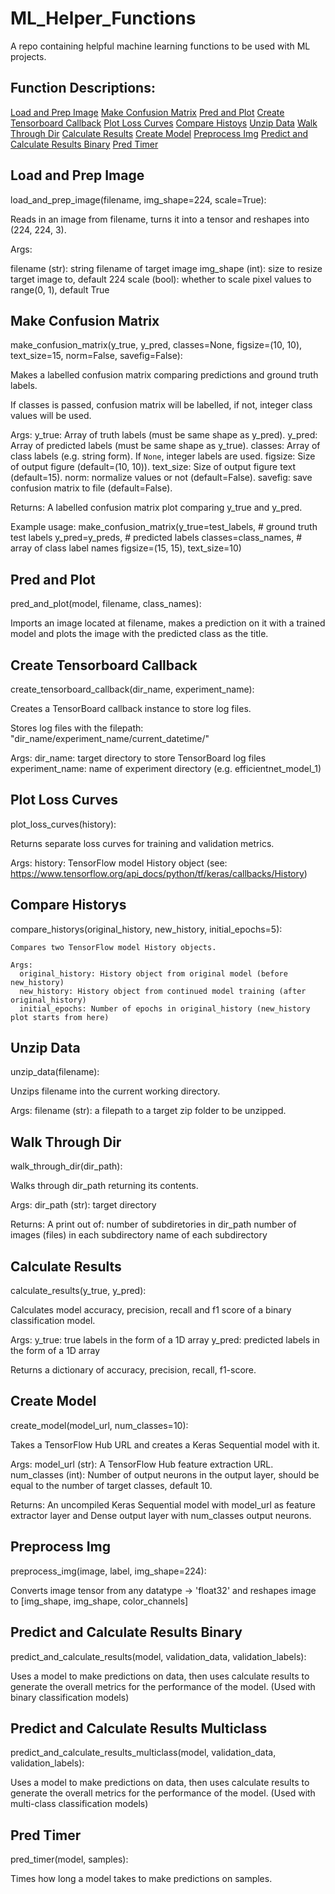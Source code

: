 # ML_Helper_Functions
A repo containing helpful machine learning functions to be used with ML projects.

## Function Descriptions:

[Load and Prep Image](#lnpimg)
[Make Confusion Matrix](#mcm)
[Pred and Plot](#pnp)
[Create Tensorboard Callback](#ctc)
[Plot Loss Curves](#plc)
[Compare Histoys](#ch)
[Unzip Data](#ud)
[Walk Through Dir](#wtd)
[Calculate Results](#cr)
[Create Model](#cm)
[Preprocess Img](#pi)
[Predict and Calculate Results Binary](#pacrb)
[Pred Timer](#pt)


## <a id="lnpimg"></a>Load and Prep Image

load_and_prep_image(filename, img_shape=224, scale=True):

Reads in an image from filename, turns it into a tensor and reshapes into
  (224, 224, 3).

  Args:

  filename (str): string filename of target image
  img_shape (int): size to resize target image to, default 224
  scale (bool): whether to scale pixel values to range(0, 1), default True

## <a id="mcm"></a>Make Confusion Matrix

make_confusion_matrix(y_true, y_pred, classes=None, figsize=(10, 10), text_size=15, norm=False, savefig=False): 

  Makes a labelled confusion matrix comparing predictions and ground truth labels.

  If classes is passed, confusion matrix will be labelled, if not, integer class values
  will be used.

  Args:
    y_true: Array of truth labels (must be same shape as y_pred).
    y_pred: Array of predicted labels (must be same shape as y_true).
    classes: Array of class labels (e.g. string form). If `None`, integer labels are used.
    figsize: Size of output figure (default=(10, 10)).
    text_size: Size of output figure text (default=15).
    norm: normalize values or not (default=False).
    savefig: save confusion matrix to file (default=False).
  
  Returns:
    A labelled confusion matrix plot comparing y_true and y_pred.

  Example usage:
    make_confusion_matrix(y_true=test_labels, # ground truth test labels
                          y_pred=y_preds, # predicted labels
                          classes=class_names, # array of class label names
                          figsize=(15, 15),
                          text_size=10)

## <a id="pnp"></a>Pred and Plot

pred_and_plot(model, filename, class_names):

  Imports an image located at filename, makes a prediction on it with
  a trained model and plots the image with the predicted class as the title.

## <a id="ctc"></a>Create Tensorboard Callback

create_tensorboard_callback(dir_name, experiment_name):

  Creates a TensorBoard callback instance to store log files.

  Stores log files with the filepath:
    "dir_name/experiment_name/current_datetime/"

  Args:
    dir_name: target directory to store TensorBoard log files
    experiment_name: name of experiment directory (e.g. efficientnet_model_1)

## <a id="plc"></a>Plot Loss Curves

plot_loss_curves(history):

  Returns separate loss curves for training and validation metrics.

  Args:
    history: TensorFlow model History object (see: https://www.tensorflow.org/api_docs/python/tf/keras/callbacks/History)

## <a id="ch"></a>Compare Historys

compare_historys(original_history, new_history, initial_epochs=5):

    Compares two TensorFlow model History objects.
    
    Args:
      original_history: History object from original model (before new_history)
      new_history: History object from continued model training (after original_history)
      initial_epochs: Number of epochs in original_history (new_history plot starts from here)

## <a id="ud"></a>Unzip Data

unzip_data(filename):

  Unzips filename into the current working directory.

  Args:
    filename (str): a filepath to a target zip folder to be unzipped.

## <a id="wtd"></a>Walk Through Dir

walk_through_dir(dir_path):

  Walks through dir_path returning its contents.

  Args:
    dir_path (str): target directory
  
  Returns:
    A print out of:
      number of subdiretories in dir_path
      number of images (files) in each subdirectory
      name of each subdirectory

## <a id="cr"></a>Calculate Results

calculate_results(y_true, y_pred):

  Calculates model accuracy, precision, recall and f1 score of a binary classification model.

  Args:
      y_true: true labels in the form of a 1D array
      y_pred: predicted labels in the form of a 1D array

  Returns a dictionary of accuracy, precision, recall, f1-score.

## <a id="cm"></a>Create Model

create_model(model_url, num_classes=10):

  Takes a TensorFlow Hub URL and creates a Keras Sequential model with it.

  Args:
    model_url (str): A TensorFlow Hub feature extraction URL.
    num_classes (int): Number of output neurons in the output layer,
      should be equal to the number of target classes, default 10.
    
  Returns:
    An uncompiled Keras Sequential model with model_url as feature extractor
    layer and Dense output layer with num_classes output neurons.

## <a id="pi"></a>Preprocess Img

preprocess_img(image, label, img_shape=224):

  Converts image tensor from any datatype -> 'float32' and reshapes
  image to [img_shape, img_shape, color_channels]

## <a id="pacrb"></a>Predict and Calculate Results Binary

predict_and_calculate_results(model, validation_data, validation_labels):

  Uses a model to make predictions on data, then uses calculate results to generate the overall metrics for the performance of the model.
  (Used with binary classification models)

## <a id="pacrm"></a>Predict and Calculate Results Multiclass

predict_and_calculate_results_multiclass(model, validation_data, validation_labels):

  Uses a model to make predictions on data, then uses calculate results to generate the overall metrics for the performance of the model.
  (Used with multi-class classification models)


## <a id="pt"></a>Pred Timer

pred_timer(model, samples):

  Times how long a model takes to make predictions on samples.
